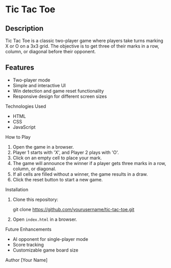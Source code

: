 # Tic Tac Toe

## Description
Tic Tac Toe is a classic two-player game where players take turns marking X or O on a 3x3 grid. The objective is to get three of their marks in a row, column, or diagonal before their opponent.

## Features
- Two-player mode
- Simple and interactive UI
- Win detection and game reset functionality
- Responsive design for different screen sizes

Technologies Used
- HTML
- CSS
- JavaScript

 How to Play
1. Open the game in a browser.
2. Player 1 starts with 'X', and Player 2 plays with 'O'.
3. Click on an empty cell to place your mark.
4. The game will announce the winner if a player gets three marks in a row, column, or diagonal.
5. If all cells are filled without a winner, the game results in a draw.
6. Click the reset button to start a new game.

 Installation
1. Clone this repository:
 
   git clone https://github.com/yourusername/tic-tac-toe.git
 
2. Open `index.html` in a browser.

Future Enhancements
- AI opponent for single-player mode
- Score tracking
- Customizable game board size

 Author
[Your Name]

